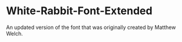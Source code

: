 # White-Rabbit-Font-Extended
An updated version of the font that was originally created by Matthew Welch.
